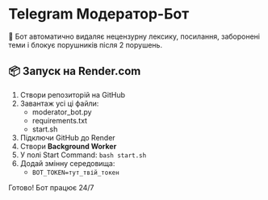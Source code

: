 # Telegram Модератор-Бот

🤖 Бот автоматично видаляє нецензурну лексику, посилання, заборонені теми і блокує порушників після 2 порушень.

## 📦 Запуск на Render.com

1. Створи репозиторій на GitHub
2. Завантаж усі ці файли:
   - moderator_bot.py
   - requirements.txt
   - start.sh
3. Підключи GitHub до Render
4. Створи **Background Worker**
5. У полі Start Command: `bash start.sh`
6. Додай змінну середовища:
   - `BOT_TOKEN=тут_твій_токен`

Готово! Бот працює 24/7
